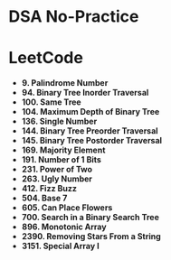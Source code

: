 # DSA No-Practice

# LeetCode

- **9. Palindrome Number**
- **94. Binary Tree Inorder Traversal**
- **100. Same Tree**
- **104. Maximum Depth of Binary Tree**
- **136. Single Number**
- **144. Binary Tree Preorder Traversal**
- **145. Binary Tree Postorder Traversal**
- **169. Majority Element**
- **191. Number of 1 Bits**
- **231. Power of Two**
- **263. Ugly Number**
- **412. Fizz Buzz**
- **504. Base 7**
- **605. Can Place Flowers**
- **700. Search in a Binary Search Tree**
- **896. Monotonic Array**
- **2390. Removing Stars From a String**
- **3151. Special Array I**